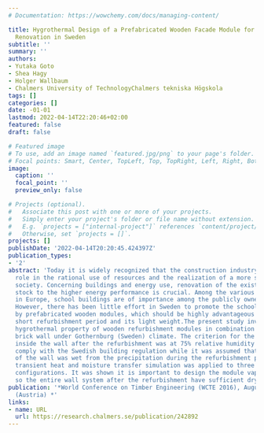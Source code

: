 ```yaml
---
# Documentation: https://wowchemy.com/docs/managing-content/

title: Hygrothermal Design of a Prefabricated Wooden Facade Module for School Building
  Renovation in Sweden
subtitle: ''
summary: ''
authors:
- Yutaka Goto
- Shea Hagy
- Holger Wallbaum
- Chalmers University of TechnologyChalmers tekniska Högskola
tags: []
categories: []
date: -01-01
lastmod: 2022-04-14T22:20:46+02:00
featured: false
draft: false

# Featured image
# To use, add an image named `featured.jpg/png` to your page's folder.
# Focal points: Smart, Center, TopLeft, Top, TopRight, Left, Right, BottomLeft, Bottom, BottomRight.
image:
  caption: ''
  focal_point: ''
  preview_only: false

# Projects (optional).
#   Associate this post with one or more of your projects.
#   Simply enter your project's folder or file name without extension.
#   E.g. `projects = ["internal-project"]` references `content/project/deep-learning/index.md`.
#   Otherwise, set `projects = []`.
projects: []
publishDate: '2022-04-14T20:20:45.424397Z'
publication_types:
- '2'
abstract: 'Today it is widely recognized that the construction industry plays a key
  role in the rational use of resources and the realization of a more sustainable
  society. Concerning buildings and energy use, renovation of the existing building
  stock to the higher energy performance is crucial. Among the various existing buildings
  in Europe, school buildings are of importance among the publicly owned buildings.
  However, there has been little effort in Sweden to promote the school building renovation
  by prefabricated wooden modules, which should be highly advantageous due to the
  short refurbishment period and its light weight.The present study investigated the
  hygrothermal property of wooden refurbishment modules in combination with an existing
  brick wall under Gothernburg (Sweden) climate. The criterion for the moisture safety
  inside the wall after the refurbishment was at 75% relative humidity in order to
  comply with the Swedish building regulation while it was assumed that the surface
  of the wall was wet from the precipitation during the refurbishment period. Two-dimensional
  transient heat and moisture transfer simulation was applied to three different module
  configurations. It was shown it is important to design the module vapour permeable
  so the entire wall system after the refurbishment have sufficient drying potential.  '
publication: '*World Conference on Timber Engineering (WCTE 2016), August 22-25, Vienna
  (Austria) *'
links:
- name: URL
  url: https://research.chalmers.se/publication/242892
---
```

